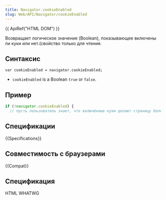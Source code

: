 ```yaml
---
title: Navigator.cookieEnabled
slug: Web/API/Navigator/cookieEnabled
---
```


{{ ApiRef("HTML DOM") }}

Возвращает логическое значение (Boolean), показывающее включены ли куки или нет.(свойство только для чтения.

## Синтаксис

```
var cookieEnabled = navigator.cookieEnabled;
```

- `cookieEnabled` is a Boolean `true` or `false`.

## Пример

```js
if (!navigator.cookieEnabled) {
  // пусть пользователь знает, что включённые куки делают страницу более полезной.
```

## Спецификации

{{Specifications}}

## Совместимость с браузерами

{{Compat}}

## Спецификация

HTML WHATWG
